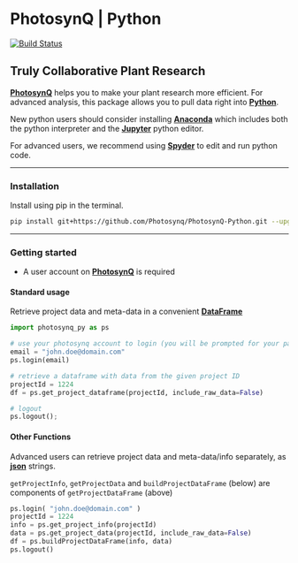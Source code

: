 PhotosynQ | Python
=====================

[![Build Status](https://travis-ci.org/Photosynq/PhotosynQ-Python.svg?branch=master)](https://travis-ci.org/Photosynq/PhotosynQ-Python)

Truly Collaborative Plant Research
----------------------------------

**[PhotosynQ]** helps you to make your plant research more efficient. For advanced analysis, this package allows you to pull data right into **[Python]**.

New python users should consider installing **[Anaconda]** which includes both the python interpreter and the **[Jupyter]**  python editor.

For advanced users, we recommend using **[Spyder]** to edit and run python code. 

***

### Installation
Install using pip in the terminal.

```bash
pip install git+https://github.com/Photosynq/PhotosynQ-Python.git --upgrade
```

***

### Getting started
* A user account on **[PhotosynQ]** is required

#### Standard usage
Retrieve project data and meta-data in a convenient **[DataFrame]**
```py
import photosynq_py as ps

# use your photosynq account to login (you will be prompted for your password)
email = "john.doe@domain.com"
ps.login(email)

# retrieve a dataframe with data from the given project ID
projectId = 1224
df = ps.get_project_dataframe(projectId, include_raw_data=False)

# logout
ps.logout();
```

#### Other Functions

Advanced users can retrieve project data and meta-data/info separately, as **[json]** strings.

`getProjectInfo`, `getProjectData` and `buildProjectDataFrame` (below) are components of `getProjectDataFrame` (above)
```py
ps.login( "john.doe@domain.com" )
projectId = 1224
info = ps.get_project_info(projectId)
data = ps.get_project_data(projectId, include_raw_data=False)
df = ps.buildProjectDataFrame(info, data)
ps.logout()
```
[DataFrame]: http://pandas.pydata.org/pandas-docs/stable/generated/pandas.DataFrame.html "DataFrame"

[PhotosynQ]: https://photosynq.org "PhotosynQ"

[Python]: https://www.python.org/ "Python"

[Jupyter]: http://jupyter.org/ "Jupyter"

[Anaconda]: https://www.continuum.io/downloads "Anaconda"

[DataFrame]: http://pandas.pydata.org/pandas-docs/stable/generated/pandas.DataFrame.html "DataFrame"

[PhotosynQ R package]: https://github.com/Photosynq/PhotosynQ-R "PhotosynQ R package"

[json]: http://www.json.org/ "json"

[Spyder]: https://pythonhosted.org/spyder/ "Spyder, the Scientific PYthon Development EnviRonment"